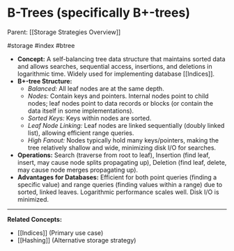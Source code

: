 # B-Trees (specifically B+-trees)

Parent: [[Storage Strategies Overview]]

#storage #index #btree

*   **Concept:** A self-balancing tree data structure that maintains sorted data and allows searches, sequential access, insertions, and deletions in logarithmic time. Widely used for implementing database [[Indices]].
*   **B+-tree Structure:**
    *   *Balanced:* All leaf nodes are at the same depth.
    *   *Nodes:* Contain keys and pointers. Internal nodes point to child nodes; leaf nodes point to data records or blocks (or contain the data itself in some implementations).
    *   *Sorted Keys:* Keys within nodes are sorted.
    *   *Leaf Node Linking:* Leaf nodes are linked sequentially (doubly linked list), allowing efficient range queries.
    *   *High Fanout:* Nodes typically hold many keys/pointers, making the tree relatively shallow and wide, minimizing disk I/O for searches.
*   **Operations:** Search (traverse from root to leaf), Insertion (find leaf, insert, may cause node splits propagating up), Deletion (find leaf, delete, may cause node merges propagating up).
*   **Advantages for Databases:** Efficient for both point queries (finding a specific value) and range queries (finding values within a range) due to sorted, linked leaves. Logarithmic performance scales well. Disk I/O is minimized.

---
**Related Concepts:**
*   [[Indices]] (Primary use case)
*   [[Hashing]] (Alternative storage strategy) 